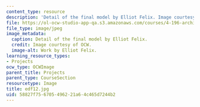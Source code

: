 ```yaml
---
content_type: resource
description: 'Detail of the final model by Elliot Felix. Image courtesy of OCW. '
file: https://ol-ocw-studio-app-qa.s3.amazonaws.com/courses/4-196-architecture-design-level-ii-cuba-studio-spring-2004/58827f756705496221a64c465d7244b2_edf12.jpg
file_type: image/jpeg
image_metadata:
  caption: Detail of the final model by Elliot Felix.
  credit: Image courtesy of OCW.
  image-alt: Work by Elliot Felix.
learning_resource_types:
- Projects
ocw_type: OCWImage
parent_title: Projects
parent_type: CourseSection
resourcetype: Image
title: edf12.jpg
uid: 58827f75-6705-4962-21a6-4c465d7244b2
---
```

